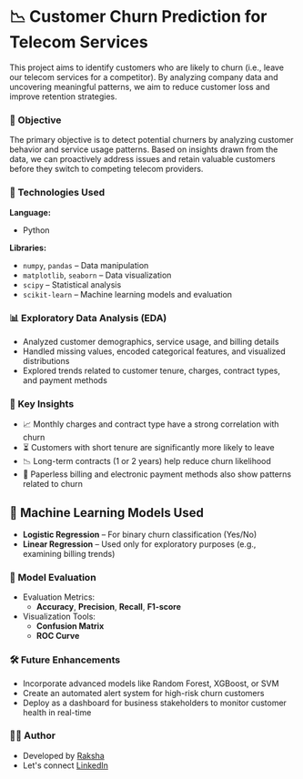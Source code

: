 # 📉 Customer Churn Prediction for Telecom Services

This project aims to identify customers who are likely to churn (i.e., leave our telecom services for a competitor). By analyzing company data and uncovering meaningful patterns, we aim to reduce customer loss and improve retention strategies.

### 🎯 Objective

The primary objective is to detect potential churners by analyzing customer behavior and service usage patterns. Based on insights drawn from the data, we can proactively address issues and retain valuable customers before they switch to competing telecom providers.

### 🧰 Technologies Used

**Language:**  
- Python

**Libraries:**  
- `numpy`, `pandas` – Data manipulation  
- `matplotlib`, `seaborn` – Data visualization  
- `scipy` – Statistical analysis  
- `scikit-learn` – Machine learning models and evaluation  

### 📊 Exploratory Data Analysis (EDA)

- Analyzed customer demographics, service usage, and billing details  
- Handled missing values, encoded categorical features, and visualized distributions  
- Explored trends related to customer tenure, charges, contract types, and payment methods  

### 📌 Key Insights

- 📈 Monthly charges and contract type have a strong correlation with churn  
- ⏳ Customers with short tenure are significantly more likely to leave  
- 📉 Long-term contracts (1 or 2 years) help reduce churn likelihood  
- 🧾 Paperless billing and electronic payment methods also show patterns related to churn  

## 🤖 Machine Learning Models Used

- **Logistic Regression** – For binary churn classification (Yes/No)  
- **Linear Regression** – Used only for exploratory purposes (e.g., examining billing trends)  

### 🧪 Model Evaluation

- Evaluation Metrics:  
  - **Accuracy**, **Precision**, **Recall**, **F1-score**  
- Visualization Tools:  
  - **Confusion Matrix**  
  - **ROC Curve**
  
### 🛠 Future Enhancements

- Incorporate advanced models like Random Forest, XGBoost, or SVM  
- Create an automated alert system for high-risk churn customers  
- Deploy as a dashboard for business stakeholders to monitor customer health in real-time  

### 🧑‍💻 Author

- Developed by [Raksha](https://github.com/Rakshaa-17)
- Let's connect [LinkedIn](https://www.linkedin.com/in/rakshamalela)
